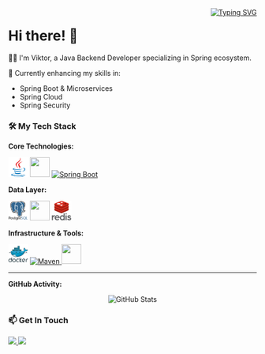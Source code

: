 <a href="https://readme-typing-svg.herokuapp.com?color=%2336BCF7&lines=☕+Java+Backend+Developer" style="float: right;">
  <img src="https://readme-typing-svg.herokuapp.com?color=%2336BCF7&lines=☕+Java+Backend+Developer" alt="Typing SVG">
</a>

# Hi there! 👋 
👨‍💻 I'm Viktor, a Java Backend Developer specializing in Spring ecosystem.

🚀 Currently enhancing my skills in:
- Spring Boot & Microservices
- Spring Cloud
- Spring Security

### 🛠️ My Tech Stack 

**Core Technologies:**
<p align="left"> 
  <a href="https://www.java.com" target="_blank"><img src="https://raw.githubusercontent.com/devicons/devicon/master/icons/java/java-original.svg" width="40" height="40"/></a>
  <a href="https://spring.io/" target="_blank"><img src="https://www.vectorlogo.zone/logos/springio/springio-icon.svg" width="40" height="40"/></a>
  <a href="https://spring.io/projects/spring-boot" target="_blank">
  <img src="https://img.shields.io/badge/Spring_Boot-6DB33F?style=for-the-badge&logo=spring&logoColor=white" alt="Spring Boot"/>
</a>


</p>

**Data Layer:**
<p align="left">
  <a href="https://www.postgresql.org" target="_blank"><img src="https://raw.githubusercontent.com/devicons/devicon/master/icons/postgresql/postgresql-original-wordmark.svg" width="40" height="40"/></a>
  <a href="https://hibernate.org/" target="_blank"><img src="https://www.vectorlogo.zone/logos/hibernate/hibernate-icon.svg" width="40" height="40"/></a>
  <a href="https://redis.io" target="_blank"><img src="https://raw.githubusercontent.com/devicons/devicon/master/icons/redis/redis-original-wordmark.svg" width="40" height="40"/></a>
</p>

**Infrastructure & Tools:**
<p align="left">
  <a href="https://www.docker.com/" target="_blank"><img src="https://raw.githubusercontent.com/devicons/devicon/master/icons/docker/docker-original-wordmark.svg" width="40" height="40"/></a>
<a href="https://maven.apache.org/" target="_blank">
  <img src="https://maven.apache.org/images/maven-logo-black-on-white.png" width="80" height="40" alt="Maven"/>
</a>
  <a href="https://git-scm.com/" target="_blank"><img src="https://www.vectorlogo.zone/logos/git-scm/git-scm-icon.svg" width="40" height="40"/></a>
</p>

------------------------------------------

**GitHub Activity:**
<p align="center">
  <img src="https://github-readme-stats.vercel.app/api?username=VKashtanov&show_icons=true&theme=city_lights&hide_border=true" alt="GitHub Stats"/>
</p>

### 📫 Get In Touch
<div align="left">
  <a href="https://t.me/ViktorKashtanov" target="_blank"> 
    <img src="https://img.shields.io/badge/Telegram-0088cc?style=for-the-badge&logo=telegram&logoColor=white" height="35"/> 
  </a>
  <a href="mailto:viktor21kashtanov@gmail.com" target="_blank">
    <img src="https://img.shields.io/badge/Email-D14836?style=for-the-badge&logo=gmail&logoColor=white" height="35"/>
  </a>
  <!-- <a href="[YOUR_LINKEDIN]" target="_blank">
    <img src="https://img.shields.io/badge/LinkedIn-0077B5?style=for-the-badge&logo=linkedin&logoColor=white" height="35"/>
  </a> -->
</div>
